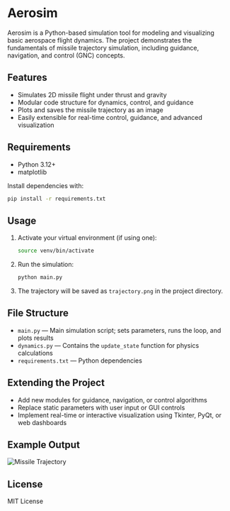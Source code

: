 # Aerosim

Aerosim is a Python-based simulation tool for modeling and visualizing basic aerospace flight dynamics. The project demonstrates the fundamentals of missile trajectory simulation, including guidance, navigation, and control (GNC) concepts.

## Features
- Simulates 2D missile flight under thrust and gravity
- Modular code structure for dynamics, control, and guidance
- Plots and saves the missile trajectory as an image
- Easily extensible for real-time control, guidance, and advanced visualization

## Requirements
- Python 3.12+
- matplotlib

Install dependencies with:
```bash
pip install -r requirements.txt
```

## Usage
1. Activate your virtual environment (if using one):
   ```bash
   source venv/bin/activate
   ```
2. Run the simulation:
   ```bash
   python main.py
   ```
3. The trajectory will be saved as `trajectory.png` in the project directory.

## File Structure
- `main.py` — Main simulation script; sets parameters, runs the loop, and plots results
- `dynamics.py` — Contains the `update_state` function for physics calculations
- `requirements.txt` — Python dependencies

## Extending the Project
- Add new modules for guidance, navigation, or control algorithms
- Replace static parameters with user input or GUI controls
- Implement real-time or interactive visualization using Tkinter, PyQt, or web dashboards

## Example Output
![Missile Trajectory](trajectory.png)

## License
MIT License
